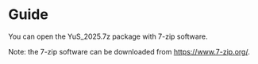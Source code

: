 # Guide
 You can open the YuS_2025.7z package with 7-zip software.
 
 Note: the 7-zip software can be downloaded from https://www.7-zip.org/.
